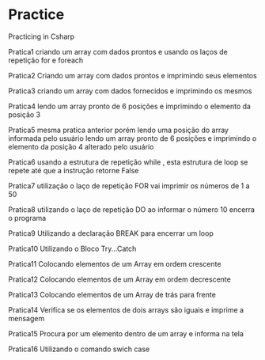 # Practice
Practicing in Csharp

Pratica1
criando um array com dados prontos e usando os laços de repetição for e foreach

Pratica2
Criando um array com dados prontos e imprimindo seus elementos

Pratica3
criando um array com dados fornecidos e imprimindo os mesmos

Pratica4
lendo um array pronto de 6 posições e imprimindo o elemento da posição 3

Pratica5
mesma pratica anterior porém lendo uma posição do array informada pelo usuário
lendo um array pronto de 6 posições e imprimindo o elemento da posição 4 alterado pelo usuário

Pratica6
usando a estrutura de repetição while , esta estrutura de loop se repete até que a instrução retorne False

Pratica7
utilização o laço de repetição FOR vai imprimir os números de 1 a 50

Pratica8
utilizando o laço de repetição DO ao informar o número 10 encerra o programa

Pratica9
Utilizando a declaração BREAK para encerrar um loop

Pratica10
Utilizando o Bloco Try...Catch

Pratica11
Colocando elementos de um Array em ordem crescente

Pratica12
Colocando elementos de um Array em ordem decrescente

Pratica13
Colocando elementos de um Array de trás para frente

Pratica14
Verifica se os elementos de dois arrays são iguais e imprime a mensagem

Pratica15
Procura por um elemento dentro de um array e informa na tela

Pratica16
Utilizando o comando swich case